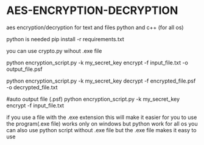 # AES-ENCRYPTION-DECRYPTION
aes encryption/decryption for text and files python and c++ (for all os)

python is needed
pip install -r requirements.txt

you can use crypto.py wihout .exe file 

python encryption_script.py -k my_secret_key encrypt -f input_file.txt -o output_file.psf

python encryption_script.py -k my_secret_key decrypt -f encrypted_file.psf -o decrypted_file.txt

#auto output file (.psf)
python encryption_script.py -k my_secret_key encrypt -f input_file.txt

  if you use a file with the .exe extension
  this will make it easier for you to use the program(.exe file) works only on windows but python work for all os
  you can also use python script without .exe file
  but the .exe file makes it easy to use

